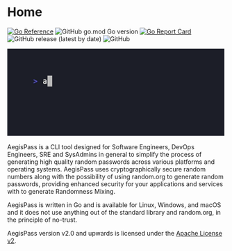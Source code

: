 # Home
[![Go Reference](https://pkg.go.dev/badge/github.com/lucasloureiror/AegisPass/cmd/aegis.svg)](https://pkg.go.dev/github.com/lucasloureiror/AegisPass/cmd/aegis)
![GitHub go.mod Go version](https://img.shields.io/github/go-mod/go-version/lucasloureiror/AegisPass?style=flat-square)
[![Go Report Card](https://goreportcard.com/badge/github.com/lucasloureiror/AegisPass)](https://goreportcard.com/report/github.com/lucasloureiror/AegisPass)
![GitHub release (latest by date)](https://img.shields.io/github/v/release/lucasloureiror/AegisPass)
![GitHub](https://img.shields.io/github/license/lucasloureiror/AegisPass)

![AegisGif](static/normal.gif)

AegisPass is a CLI tool designed for Software Engineers, DevOps Engineers, SRE and SysAdmins in general to simplify the process of generating high quality random passwords across various platforms and operating systems. AegisPass uses cryptographically secure random numbers along with the possibility of using random.org to generate random passwords, providing enhanced security for your applications and services with to generate Randomness Mixing.

AegisPass is written in Go and is available for Linux, Windows, and macOS and it does not use anything out of the standard library and random.org, in the principle of no-trust.

AegisPass version v2.0 and upwards is licensed under the [Apache License v2](https://www.apache.org/licenses/LICENSE-2.0).
